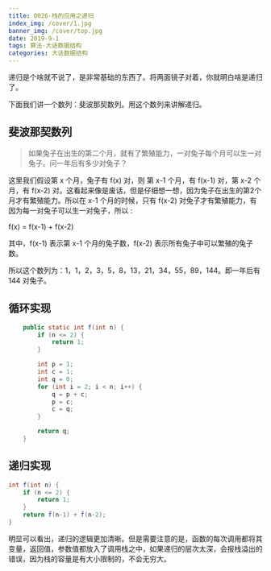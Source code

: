 ```yaml
---
title: 0026-栈的应用之递归
index_img: /cover/1.jpg
banner_img: /cover/top.jpg
date: 2019-9-1
tags: 算法-大话数据结构
categories: 大话数据结构
---
```


递归是个啥就不说了，是非常基础的东西了。将两面镜子对着，你就明白啥是递归了。

下面我们讲一个数列：斐波那契数列。用这个数列来讲解递归。



## 斐波那契数列

> 如果兔子在出生的第二个月，就有了繁殖能力，一对兔子每个月可以生一对兔子。问一年后有多少对兔子？

这里我们假设第 x 个月，兔子有 f(x) 对，则 第 x-1 个月，有 f(x-1) 对，第 x-2 个月，有 f(x-2) 对。这看起来像是废话，但是仔细想一想，因为兔子在出生的第2个月才有繁殖能力。所以在 x-1 个月的时候，只有 f(x-2) 对兔子才有繁殖能力，有因为每一对兔子可以生一对兔子，所以 :

f(x) = f(x-1) + f(x-2)

其中，f(x-1) 表示第 x-1 个月的兔子数，f(x-2) 表示所有兔子中可以繁殖的兔子数。

所以这个数列为：1，1，2，3，5，8，13，21，34，55，89，144。即一年后有 144 对兔子。



## 循环实现

```java
    public static int f(int n) {
        if (n <= 2) {
            return 1;
        }

        int p = 1;
        int c = 1;
        int q = 0;
        for (int i = 2; i < n; i++) {
            q = p + c;
            p = c;
            c = q;
        }

        return q;
    }
```



## 递归实现

```java
int f(int n) {
    if (n <= 2) {
        return 1;
    }
    return f(n-1) + f(n-2);
}
```



明显可以看出，递归的逻辑更加清晰。但是需要注意的是，函数的每次调用都将其变量，返回值，参数值都放入了调用栈之中，如果递归的层次太深，会报栈溢出的错误，因为栈的容量是有大小限制的，不会无穷大。
